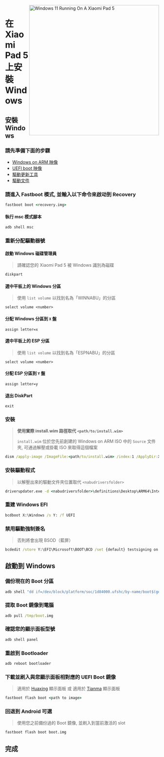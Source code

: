 <img align="right" src="https://raw.githubusercontent.com/erdilS/Port-Windows-11-Xiaomi-Pad-5/main/nabu.png" width="425" alt="Windows 11 Running On A Xiaomi Pad 5">

# 在 Xiaomi Pad 5 上安裝 Windows

## 安裝 Windows

### 請先準備下面的步驟
- [Windows on ARM 映像](https://uupdump.net/)
- [UEFI boot 映像](../../../../releases/tag/1.0)
- [驅動更新工具](https://github.com/WOA-Project/DriverUpdater/releases/latest)
- [驅動文件](https://github.com/map220v/MiPad5-Drivers)

### 請進入 Fastboot 模式, 並輸入以下命令來啟动到 Recovery
```cmd
fastboot boot <recovery.img>
```

#### 執行 msc 模式腳本
```cmd
adb shell msc
```

### 重新分配驅動器號

#### 啟動 Windows 磁碟管理員
> 請確認您的 Xiaomi Pad 5 被 Windows 識別為磁碟
```cmd
diskpart
```

#### 選中平板上的 Windows 分區
> 使用 `list volume` 以找到名為「WINNABU」的分區
```diskpart
select volume <number>
```

#### 分配 Windows 分區到 `X` 盤
```diskpart
assign letter=x
```

#### 選中平板上的 ESP 分區
> 使用 `list volume` 以找到名為「ESPNABU」的分區
```diskpart
select volume <number>
```

#### 分配 ESP 分區到 `Y` 盤
```diskpart
assign letter=y
```

#### 退出 DiskPart
```diskpart
exit
```

### 安裝
> **使用實際 install.wim 路徑取代 `<path/to/install.wim>`**
> 
> `install.wim` 位於您先前創建的 Windows on ARM ISO 中的 `Source` 文件夾, 可通過解壓或掛載 ISO 來取得這個檔案
```cmd
dism /apply-image /ImageFile:<path/to/install.wim> /index:1 /ApplyDir:X:\
```

### 安裝驅動程式
> 以解壓出來的驅動文件夾位置取代 `<nabudriversfolder>`
```cmd
driverupdater.exe -d <nabudriversfolder>\definitions\Desktop\ARM64\Internal\nabu.txt -r <nabudriversfolder> -p X:
```

### 重建 Windows EFI
```cmd
bcdboot X:\Windows /s Y: /f UEFI
```

### 禁用驅動強制簽名
> 否則將會出現 BSOD（藍屏）
```cmd
bcdedit /store Y:\EFI\Microsoft\BOOT\BCD /set {default} testsigning on
```

## 啟動到 Windows

### 備份現在的 Boot 分區
```cmd
adb shell "dd if=/dev/block/platform/soc/1d84000.ufshc/by-name/boot$(getprop ro.boot.slot_suffix) of=/tmp/boot.img"
```

### 提取 Boot 鏡像到電腦
```cmd
adb pull /tmp/boot.img
```
### 確認您的顯示面板型號
```cmd
adb shell panel
```

### 重啟到 Bootloader
```cmd
adb reboot bootloader
```

### 下載並刷入與您顯示面板相對應的 UEFI Boot 鏡像
> 適用於 [Huaxing](https://raw.githubusercontent.com/erdilS/Port-Windows-11-Xiaomi-Pad-5/main/images/xiaomi-nabu_huaxing.img) 顯示面板
> 或
> 適用於 [Tianma](https://raw.githubusercontent.com/erdilS/Port-Windows-11-Xiaomi-Pad-5/main/images/xiaomi-nabu_tianma.img) 顯示面板
```cmd
fastboot flash boot <path to image>
```

### 回退到 Android **可選**
> 使用您之前備份過的 Boot 鏡像, 並刷入到當前激活的 slot
```cmd
fastboot flash boot boot.img
```

## 完成